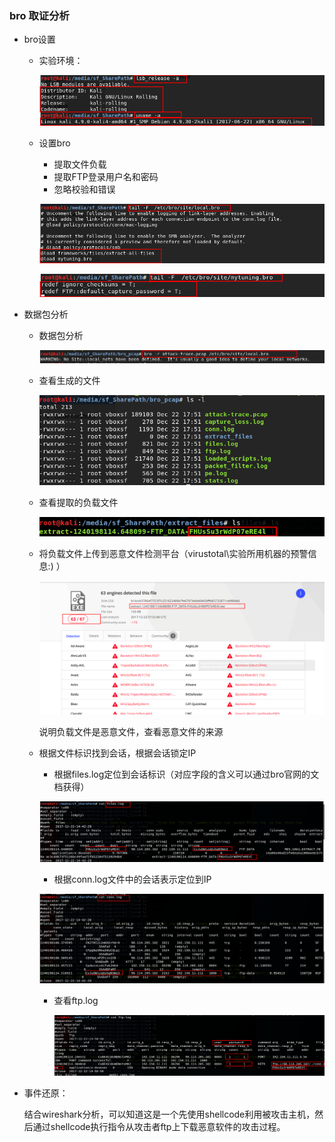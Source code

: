 ### bro 取证分析

- bro设置

  - 实验环境：

    ![1](image\1.png)

  - 设置bro

    - 提取文件负载
    - 提取FTP登录用户名和密码
    - 忽略校验和错误 

    ![2](image\2.png)

    ![3](image\3.png)

- 数据包分析

  - 数据包分析

    ![4](image\4.png)

  - 查看生成的文件

    ![5](image\5.png)

  - 查看提取的负载文件

    ![6](image\6.png)

  - 将负载文件上传到恶意文件检测平台（virustotal\实验所用机器的预警信息:) ）

    ![11](image\11.png)

    说明负载文件是恶意文件，查看恶意文件的来源

  - 根据文件标识找到会话，根据会话锁定IP

    - 根据files.log定位到会话标识（对应字段的含义可以通过bro官网的文档获得）

    ![7](image\7.png)

    - 根据conn.log文件中的会话表示定位到IP

    ![9](image\9.png)

    - 查看ftp.log

      ![10](image\10.png)

- 事件还原：

  ​	结合wireshark分析，可以知道这是一个先使用shellcode利用被攻击主机，然后通过shellcode执行指令从攻击者ftp上下载恶意软件的攻击过程。